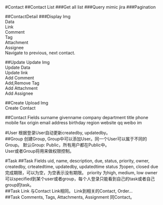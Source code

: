 #Contact
##Contact List
###Get all list
###Query
mimic jira
###Pagination

##ContactDetail
###Display
Img  
Data  
Link  
Comment  
Tag  
Attachment  
Assignee  
Navigate to previous, next contact.
        
##Update
Update Img  
Update Data  
Update link  
Add Comment  
Add,Remove Tag  
Add Attachment  
Add Assignee  

##Create
Upload Img  
Create Contact  

##Contact Fields
surname givenname company department title phone mobile fax origin email address birthday region website qq weibo im

#User
根据登录User自动更新createdby, updatedby。  
##Group
创建Group, Group中可以添加User。同一个User可以属于不同的Group。 默认Group: Public，所有用户都在Public中。  
User或者Group将用来做权限控制。

#Task
##Task Fields
uid, name, description, due, status, priority, owner, createdby, crteatedtime, updatedby, updatedtime
status 为open, closed
due 完成期限，可以为空，为空表示没有期限。
priority 为high, medium, low
owner可以specified到某个user或者group，每个人登录只能看到自己的task或者自己group的task。  
##Task Link
与Contact Link相同。 Link到相关的Contact, Order...  
##Task Comments, Tags, Attachments, Assignment 同Contact。